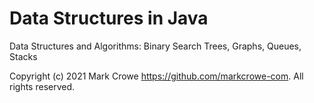# Data Structures in Java
Data Structures and Algorithms: Binary Search Trees, Graphs, Queues, Stacks


Copyright (c) 2021 Mark Crowe <https://github.com/markcrowe-com>. All rights reserved.
